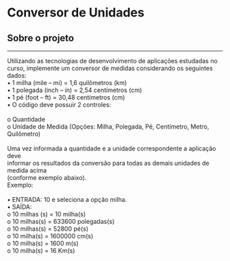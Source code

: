 # Conversor de Unidades

## Sobre o projeto
<hr>
Utilizando as tecnologias de desenvolvimento de aplicações estudadas no curso,
implemente um conversor de medidas considerando os seguintes dados: <br>
• 1 milha (mile – mi) = 1,6 quilômetros (km) <br>
• 1 polegada (inch – in) = 2,54 centímetros (cm)  <br>
• 1 pé (foot – ft) = 30,48 centímetros (cm) <br>
• O código deve possuir 2 controles: <br><br>
o Quantidade <br>
o Unidade de Medida (Opções: Milha, Polegada, Pé, Centímetro, Metro,
Quilômetro) <br><br>
Uma vez informada a quantidade e a unidade correspondente a aplicação deve <br>
informar os resultados da conversão para todas as demais unidades de medida acima  <br>
(conforme exemplo abaixo). <br>
Exemplo: <br><br>
• ENTRADA: 10 e seleciona a opção milha. <br>
• SAÍDA: <br>
o 10 milhas (s) = 10 milha(s) <br>
o 10 milhas(s) = 633600 polegadas(s) <br>
o 10 milhas(s) = 52800 pé(s) <br>
o 10 milha(s) = 1600000 cm(s) <br>
o 10 milha(s) = 1600 m(s) <br>
o 10 milha(s) = 16 Km(s) <br>
